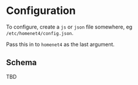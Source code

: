 # Configuration

To configure, create a `js` or `json` file somewhere, eg `/etc/homenet4/config.json`.

Pass this in to `homenet4` as the last argument.

## Schema

TBD
